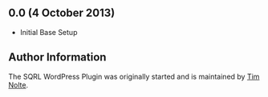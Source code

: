 ## 0.0 (4 October 2013)

* Initial Base Setup

## Author Information

The SQRL WordPress Plugin was originally started and is maintained by [Tim Nolte](http://ndigitals.com/wordpress/sqrl/).
